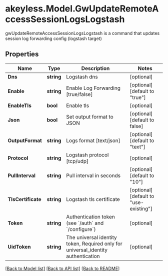 # akeyless.Model.GwUpdateRemoteAccessSessionLogsLogstash
gwUpdateRemoteAccessSessionLogsLogstash is a command that updates session log forwarding config (logstash target)

## Properties

Name | Type | Description | Notes
------------ | ------------- | ------------- | -------------
**Dns** | **string** | Logstash dns | [optional] 
**Enable** | **string** | Enable Log Forwarding [true/false] | [optional] [default to "true"]
**EnableTls** | **bool** | Enable tls | [optional] 
**Json** | **bool** | Set output format to JSON | [optional] [default to false]
**OutputFormat** | **string** | Logs format [text/json] | [optional] [default to "text"]
**Protocol** | **string** | Logstash protocol [tcp/udp] | [optional] 
**PullInterval** | **string** | Pull interval in seconds | [optional] [default to "10"]
**TlsCertificate** | **string** | Logstash tls certificate | [optional] [default to "use-existing"]
**Token** | **string** | Authentication token (see &#x60;/auth&#x60; and &#x60;/configure&#x60;) | [optional] 
**UidToken** | **string** | The universal identity token, Required only for universal_identity authentication | [optional] 

[[Back to Model list]](../README.md#documentation-for-models) [[Back to API list]](../README.md#documentation-for-api-endpoints) [[Back to README]](../README.md)

